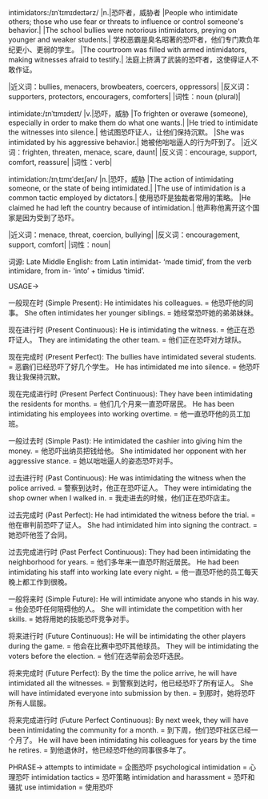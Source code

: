 intimidators:/ɪnˈtɪmɪdeɪtərz/
|n.|恐吓者，威胁者
|People who intimidate others; those who use fear or threats to influence or control someone's behavior.|
|The school bullies were notorious intimidators, preying on younger and weaker students.| 学校恶霸是臭名昭著的恐吓者，他们专门欺负年纪更小、更弱的学生。
|The courtroom was filled with armed intimidators, making witnesses afraid to testify.| 法庭上挤满了武装的恐吓者，这使得证人不敢作证。

|近义词：bullies, menacers, browbeaters, coercers, oppressors|
|反义词：supporters, protectors, encouragers, comforters|
|词性：noun (plural)|

intimidate:/ɪnˈtɪmɪdeɪt/
|v.|恐吓，威胁
|To frighten or overawe (someone), especially in order to make them do what one wants.|
|He tried to intimidate the witnesses into silence.| 他试图恐吓证人，让他们保持沉默。
|She was intimidated by his aggressive behavior.| 她被他咄咄逼人的行为吓到了。
|近义词：frighten, threaten, menace, scare, daunt|
|反义词：encourage, support, comfort, reassure|
|词性：verb|

intimidation:/ɪnˌtɪmɪˈdeɪʃən/
|n.|恐吓，威胁
|The action of intimidating someone, or the state of being intimidated.|
|The use of intimidation is a common tactic employed by dictators.| 使用恐吓是独裁者常用的策略。
|He claimed he had left the country because of intimidation.| 他声称他离开这个国家是因为受到了恐吓。

|近义词：menace, threat, coercion, bullying|
|反义词：encouragement, support, comfort|
|词性：noun|


词源:
Late Middle English: from Latin intimidat- ‘made timid’, from the verb intimidare, from in- ‘into’ + timidus ‘timid’.

USAGE->

一般现在时 (Simple Present):
He intimidates his colleagues. = 他恐吓他的同事。
She often intimidates her younger siblings. = 她经常恐吓她的弟弟妹妹。

现在进行时 (Present Continuous):
He is intimidating the witness. = 他正在恐吓证人。
They are intimidating the other team. = 他们正在恐吓对方球队。

现在完成时 (Present Perfect):
The bullies have intimidated several students. = 恶霸们已经恐吓了好几个学生。
He has intimidated me into silence. = 他恐吓我让我保持沉默。

现在完成进行时 (Present Perfect Continuous):
They have been intimidating the residents for months. = 他们几个月来一直恐吓居民。
He has been intimidating his employees into working overtime. = 他一直恐吓他的员工加班。

一般过去时 (Simple Past):
He intimidated the cashier into giving him the money. = 他恐吓出纳员把钱给他。
She intimidated her opponent with her aggressive stance. = 她以咄咄逼人的姿态恐吓对手。

过去进行时 (Past Continuous):
He was intimidating the witness when the police arrived. = 警察到达时，他正在恐吓证人。
They were intimidating the shop owner when I walked in. = 我走进去的时候，他们正在恐吓店主。

过去完成时 (Past Perfect):
He had intimidated the witness before the trial. = 他在审判前恐吓了证人。
She had intimidated him into signing the contract. = 她恐吓他签了合同。

过去完成进行时 (Past Perfect Continuous):
They had been intimidating the neighborhood for years. = 他们多年来一直恐吓附近居民。
He had been intimidating his staff into working late every night. = 他一直恐吓他的员工每天晚上都工作到很晚。

一般将来时 (Simple Future):
He will intimidate anyone who stands in his way. = 他会恐吓任何阻碍他的人。
She will intimidate the competition with her skills. = 她将用她的技能恐吓竞争对手。

将来进行时 (Future Continuous):
He will be intimidating the other players during the game. = 他会在比赛中恐吓其他球员。
They will be intimidating the voters before the election. = 他们在选举前会恐吓选民。

将来完成时 (Future Perfect):
By the time the police arrive, he will have intimidated all the witnesses. = 到警察到达时，他已经恐吓了所有证人。
She will have intimidated everyone into submission by then. = 到那时，她将恐吓所有人屈服。

将来完成进行时 (Future Perfect Continuous):
By next week, they will have been intimidating the community for a month. = 到下周，他们恐吓社区已经一个月了。
He will have been intimidating his colleagues for years by the time he retires. = 到他退休时，他已经恐吓他的同事很多年了。


PHRASE->
attempts to intimidate = 企图恐吓
psychological intimidation = 心理恐吓
intimidation tactics = 恐吓策略
intimidation and harassment = 恐吓和骚扰
use intimidation = 使用恐吓
